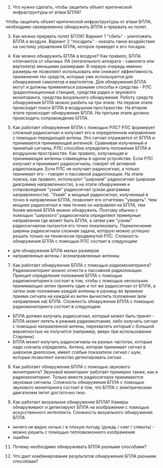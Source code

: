 1. Что нужно сделать, чтобы защитить объект критической инфраструктуры от атаки БПЛА?

Чтобы защитить объект критической инфраструктуры от атаки БПЛА, необходимо своевременно обнаружить БПЛА и прервать их полет.

3. Как можно прервать полет БПЛА?
Вариант 1 "сбить" - уничтожить БПЛА в воздухе. Вариант 2 "посадить" - оказать такое воздействие на систему управления БПЛА, которое приведет к его посадке.

4. Как можно обнаружить БПЛА в воздухе?
Как правило, БПЛА отличаются от обычных ЛА (летательного аппарата - самолета или вертолета) меньшими размерами. В первую очередь именно размеры не позволяют использовать или снижают эффективность применения тех средств, которые уже используются для обнаружения самолетов и вертолетов.
Для обнаружения БПЛА могут и должны применяться разными способы и средства - РЛС (радиолокационные станции), средства радио и звукового мониторинга, средства визуального обнаружения.
Работу средств обнаружения БПЛА можно разбить на три этапе. На первом этапе происходит поиск БПЛА в воздушном пространстве. На втором этапе происходит обнаружение БПЛА. На третьем этапе должно происходить сопровождение БПЛА.

5. Как работает обнаружение БПЛА с помощью РЛС?
РЛС формирует сложный радиосигнал и излучает его в определенном направлении с помощью передающей антены. Это сигнал отражается от БПЛА и принимается принимающей антенной. Сравнивая излученный и принятый сигналы, РЛС способна определить положение БПЛА в воздушном пространстве. Как правило, излучающая и принимающая антенны совмещены в одном устройстве.
Если РЛС излучает и принимает радиосигналы, говорят об активной радиолокации.
Если РЛС не излучает радиосигнал, а только принимает его - говорят о пассивной радиолокации.
На этапе поиска, как правило, используют "широкий" радиосигнал (широкая диаграмма направленности), а на этапе обнаружения и сопровождения "узкий" радиосигнал (узкая диаграмма направленности). "Узкий" и мощный радиосигнал, излученный в точно в направлении БПЛА, позволяет его отчетливо "увидеть". Чем мощнее радиосигнал и чем точнее он направлен на БПЛА, тем более мелкий БПЛА можно обнаружить.
Поэтому обычно с помощью "широкого" радиосигнала определяют примерные направления где может быть БПЛА, а затем уже "узким" радиосигналом пытаются его точно локализовать.
Переключение ширины радиосигнала сложная задача, которую можно успешно решать только на технически продвинутой РЛС.
Сложность обнаружения БПЛА с помощью РЛС состоит в следующем:
- для обнаружения БПЛА малых размеров
- направленные антены / всенаправленные антенны
   
7. Как работает обнаружение БПЛА с помощью радиомониторинга?
Радиомониторинг можно отнести к пассивной радиолокации. Принцип определения положения БПЛА с помощью радиомониторинга состоит в том, чтобы с помощью нескольких принимающих антен принять один и тот же радиосигнал от БПЛА, а затем зная положение каждой антенны и разницу во времени приема сигнала на каждой из антен вычислить положение (или направление на) БПЛА.
Сложность обнаружения БПЛА с помощью радиомониторинга состоит в следующем:
- БПЛА должен излучать радиосигнал, который может быть принят - БПЛА может лететь в режиме радиомолчания, либо излучать сигнал с помощью направленной антены,  перехватить который с большой вероятностью не получится (например, вверх при использовании Старлинк)
- БПЛА может излучать радиосигналы на разных частотах, которые надо сначала определить. Антена, которая принимает сигнал в широком диапозоне, имеет слабые показатели сигнал / шум, которые позволяют качество детектировать сигнал.
   
8. Как работает обнаружение БПЛА с помощью звукового мониторинга?
Звуковой мониторинг работает примерно также, как и радиомониторинг. Только вместе радиосигнала принимаются звуковые сигналы.
Сложность обнаружения БПЛА с помощью звукового мониторинга состоит в том, что БПЛА с электрическим двигателем летит достаточно тихо

9. Как работает визуальное обнаружение БПЛА?
Камеры обнаруживают и детектируют БПЛА на изображении с помощью искусственного интеллекта.
Сложность визуального обнаружения БПЛА
- ничего не видно ночью / в плохую погоду (дождь / снег / слякоть) - можно решить с помощью тепловизионного изображения
- ошибки 

11. Почему необходимо обнаруживать БПЛА разными способами?
    
12. Что дает комбинирование результатов обнаружения БПЛА разными способами?
